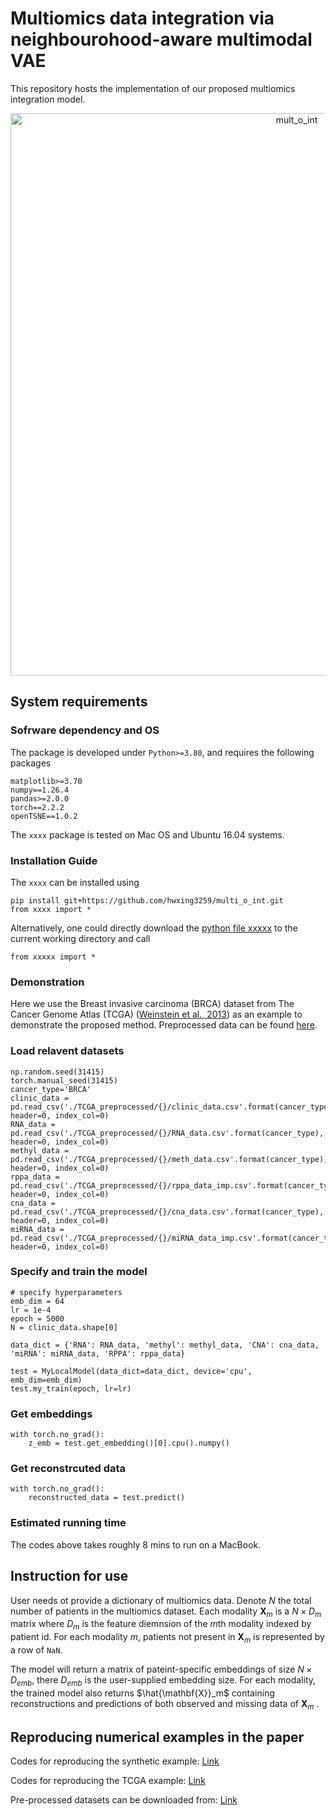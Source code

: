 # Multiomics data integration via neighbourohood-aware multimodal VAE
This repository hosts the implementation of our proposed multiomics integration model.

<p align="center"><img src="https://github.com/hwxing3259/multi_o_int/blob/main/examples/multiomics_integration_schematic.png" alt="mult_o_int" width="900px" /></p>

## System requirements
### Sofrware dependency and OS
The package is developed under `Python>=3.80`, and requires the following packages
```
matplotlib>=3.70
numpy==1.26.4
pandas>=2.0.0
torch==2.2.2
openTSNE==1.0.2
```

The `xxxx` package is tested on Mac OS and Ubuntu 16.04 systems.

### Installation Guide
The `xxxx` can be installed using
```
pip install git+https://github.com/hwxing3259/multi_o_int.git
from xxxx import *
```

Alternatively, one could directly download the [python file xxxxx](xxxxxx) to the current working directory and call
```
from xxxxx import *
```

### Demonstration
Here we use the Breast invasive carcinoma (BRCA) dataset from The Cancer Genome Atlas (TCGA) ([Weinstein et al., 2013](https://www.nature.com/articles/ng.2764.pdf)) as an example to demonstrate the proposed method. Preprocessed data can be found [here](https://figshare.com/articles/dataset/Multi_O_Int/30032023).
### Load relavent datasets
```
np.random.seed(31415)
torch.manual_seed(31415)
cancer_type='BRCA'
clinic_data = pd.read_csv('./TCGA_preprocessed/{}/clinic_data.csv'.format(cancer_type), header=0, index_col=0)
RNA_data = pd.read_csv('./TCGA_preprocessed/{}/RNA_data.csv'.format(cancer_type), header=0, index_col=0)
methyl_data = pd.read_csv('./TCGA_preprocessed/{}/meth_data.csv'.format(cancer_type), header=0, index_col=0)
rppa_data = pd.read_csv('./TCGA_preprocessed/{}/rppa_data_imp.csv'.format(cancer_type), header=0, index_col=0)
cna_data = pd.read_csv('./TCGA_preprocessed/{}/cna_data.csv'.format(cancer_type), header=0, index_col=0)
miRNA_data = pd.read_csv('./TCGA_preprocessed/{}/miRNA_data_imp.csv'.format(cancer_type), header=0, index_col=0)
```

### Specify and train the model
```
# specify hyperparameters
emb_dim = 64
lr = 1e-4
epoch = 5000
N = clinic_data.shape[0]

data_dict = {'RNA': RNA_data, 'methyl': methyl_data, 'CNA': cna_data, 'miRNA': miRNA_data, 'RPPA': rppa_data}

test = MyLocalModel(data_dict=data_dict, device='cpu', emb_dim=emb_dim)
test.my_train(epoch, lr=lr)
```

### Get embeddings
```
with torch.no_grad():
    z_emb = test.get_embedding()[0].cpu().numpy()
```

### Get reconstrcuted data
```
with torch.no_grad():
    reconstructed_data = test.predict()  
```

### Estimated running time
The codes above takes roughly 8 mins to run on a MacBook.

## Instruction for use
User needs ot provide a dictionary of multiomics data. Denote $N$ the total number of patients in the multiomics dataset. Each modality $\mathbf{X}_m$ is a $N\times D_m$ matrix where $D_m$ is the feature diemnsion of the $m$th modality indexed by patient id. For each modality $m$, patients not present in $\mathbf{X}_m$ is represented by a row of $\texttt{NaN}$. 

The model will return a matrix of pateint-specific embeddings of size $N \times D_{emb}$, there $D_{emb}$ is the user-supplied embedding size. For each modality, the trained model also returns $\hat{\mathbf{X}}_m$ containing reconstructions and predictions of both observed and missing data of $\mathbf{X}_m$ . 

## Reproducing numerical examples in the paper
Codes for reproducing the synthetic example: [Link](https://github.com/hwxing3259/multi_o_int/blob/main/examples/synthetic_example.ipynb)

Codes for reproducing the TCGA example: [Link](https://github.com/hwxing3259/multi_o_int/blob/main/examples/TCGA_example.ipynb)

Pre-processed datasets can be downloaded from: [Link](https://figshare.com/articles/dataset/Multi_O_Int/30032023)
